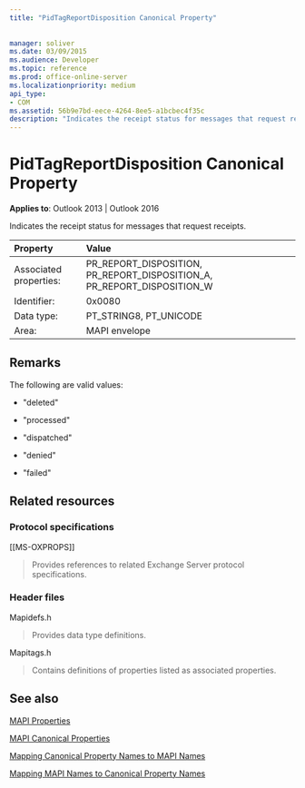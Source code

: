 ```yaml
---
title: "PidTagReportDisposition Canonical Property"
 
 
manager: soliver
ms.date: 03/09/2015
ms.audience: Developer
ms.topic: reference
ms.prod: office-online-server
ms.localizationpriority: medium
api_type:
- COM
ms.assetid: 56b9e7bd-eece-4264-8ee5-a1bcbec4f35c
description: "Indicates the receipt status for messages that request receipts."
---
```


# PidTagReportDisposition Canonical Property

  
  
**Applies to**: Outlook 2013 | Outlook 2016 
  
Indicates the receipt status for messages that request receipts. 
  
|Property |Value |
|:-----|:-----|
|Associated properties:  <br/> |PR_REPORT_DISPOSITION, PR_REPORT_DISPOSITION_A, PR_REPORT_DISPOSITION_W  <br/> |
|Identifier:  <br/> |0x0080  <br/> |
|Data type:  <br/> |PT_STRING8, PT_UNICODE  <br/> |
|Area:  <br/> |MAPI envelope  <br/> |
   
## Remarks

The following are valid values:
  
- "deleted"
    
- "processed"
    
- "dispatched"
    
- "denied"
    
- "failed"
    
## Related resources

### Protocol specifications

[[MS-OXPROPS]] 
  
> Provides references to related Exchange Server protocol specifications.
    
### Header files

Mapidefs.h
  
> Provides data type definitions.
    
Mapitags.h
  
> Contains definitions of properties listed as associated properties.
    
## See also



[MAPI Properties](mapi-properties.md)
  
[MAPI Canonical Properties](mapi-canonical-properties.md)
  
[Mapping Canonical Property Names to MAPI Names](mapping-canonical-property-names-to-mapi-names.md)
  
[Mapping MAPI Names to Canonical Property Names](mapping-mapi-names-to-canonical-property-names.md)

